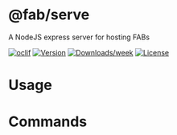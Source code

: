 @fab/serve
==========

A NodeJS express server for hosting FABs

[![oclif](https://img.shields.io/badge/cli-oclif-brightgreen.svg)](https://oclif.io)
[![Version](https://img.shields.io/npm/v/@fab/serve.svg)](https://npmjs.org/package/@fab/serve)
[![Downloads/week](https://img.shields.io/npm/dw/@fab/serve.svg)](https://npmjs.org/package/@fab/serve)
[![License](https://img.shields.io/npm/l/@fab/serve.svg)](https://github.com/fab-spec/fab/blob/master/package.json)

<!-- toc -->
# Usage
<!-- usage -->
# Commands
<!-- commands -->
